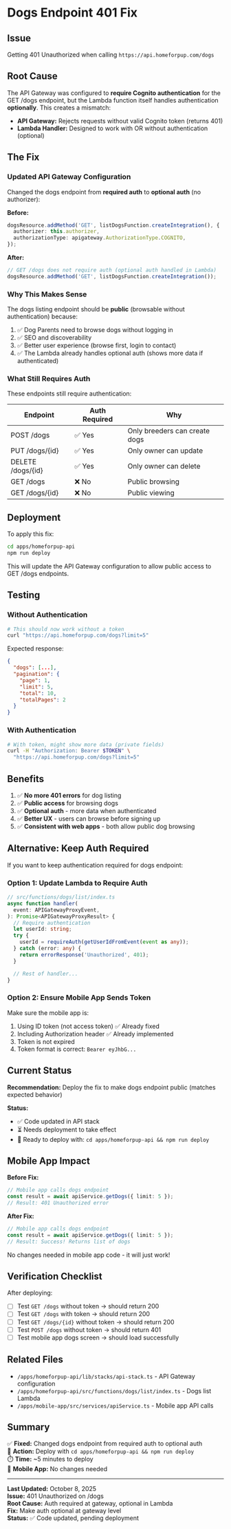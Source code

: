 # Dogs Endpoint 401 Fix

## Issue

Getting 401 Unauthorized when calling `https://api.homeforpup.com/dogs`

## Root Cause

The API Gateway was configured to **require Cognito authentication** for the GET /dogs endpoint, but the Lambda function itself handles authentication **optionally**. This creates a mismatch:

- **API Gateway:** Rejects requests without valid Cognito token (returns 401)
- **Lambda Handler:** Designed to work with OR without authentication (optional)

## The Fix

### Updated API Gateway Configuration

Changed the dogs endpoint from **required auth** to **optional auth** (no authorizer):

**Before:**

```typescript
dogsResource.addMethod('GET', listDogsFunction.createIntegration(), {
  authorizer: this.authorizer,
  authorizationType: apigateway.AuthorizationType.COGNITO,
});
```

**After:**

```typescript
// GET /dogs does not require auth (optional auth handled in Lambda)
dogsResource.addMethod('GET', listDogsFunction.createIntegration());
```

### Why This Makes Sense

The dogs listing endpoint should be **public** (browsable without authentication) because:

1. ✅ Dog Parents need to browse dogs without logging in
2. ✅ SEO and discoverability
3. ✅ Better user experience (browse first, login to contact)
4. ✅ The Lambda already handles optional auth (shows more data if authenticated)

### What Still Requires Auth

These endpoints still require authentication:

| Endpoint          | Auth Required | Why                           |
| ----------------- | ------------- | ----------------------------- |
| POST /dogs        | ✅ Yes        | Only breeders can create dogs |
| PUT /dogs/{id}    | ✅ Yes        | Only owner can update         |
| DELETE /dogs/{id} | ✅ Yes        | Only owner can delete         |
| GET /dogs         | ❌ No         | Public browsing               |
| GET /dogs/{id}    | ❌ No         | Public viewing                |

## Deployment

To apply this fix:

```bash
cd apps/homeforpup-api
npm run deploy
```

This will update the API Gateway configuration to allow public access to GET /dogs endpoints.

## Testing

### Without Authentication

```bash
# This should now work without a token
curl "https://api.homeforpup.com/dogs?limit=5"
```

Expected response:

```json
{
  "dogs": [...],
  "pagination": {
    "page": 1,
    "limit": 5,
    "total": 10,
    "totalPages": 2
  }
}
```

### With Authentication

```bash
# With token, might show more data (private fields)
curl -H "Authorization: Bearer $TOKEN" \
  "https://api.homeforpup.com/dogs?limit=5"
```

## Benefits

1. ✅ **No more 401 errors** for dog listing
2. ✅ **Public access** for browsing dogs
3. ✅ **Optional auth** - more data when authenticated
4. ✅ **Better UX** - users can browse before signing up
5. ✅ **Consistent with web apps** - both allow public dog browsing

## Alternative: Keep Auth Required

If you want to keep authentication required for dogs endpoint:

### Option 1: Update Lambda to Require Auth

```typescript
// src/functions/dogs/list/index.ts
async function handler(
  event: APIGatewayProxyEvent,
): Promise<APIGatewayProxyResult> {
  // Require authentication
  let userId: string;
  try {
    userId = requireAuth(getUserIdFromEvent(event as any));
  } catch (error: any) {
    return errorResponse('Unauthorized', 401);
  }

  // Rest of handler...
}
```

### Option 2: Ensure Mobile App Sends Token

Make sure the mobile app is:

1. Using ID token (not access token) ✅ Already fixed
2. Including Authorization header ✅ Already implemented
3. Token is not expired
4. Token format is correct: `Bearer eyJhbG...`

## Current Status

**Recommendation:** Deploy the fix to make dogs endpoint public (matches expected behavior)

**Status:**

- ✅ Code updated in API stack
- ⏳ Needs deployment to take effect
- 🚀 Ready to deploy with: `cd apps/homeforpup-api && npm run deploy`

## Mobile App Impact

**Before Fix:**

```typescript
// Mobile app calls dogs endpoint
const result = await apiService.getDogs({ limit: 5 });
// Result: 401 Unauthorized error
```

**After Fix:**

```typescript
// Mobile app calls dogs endpoint
const result = await apiService.getDogs({ limit: 5 });
// Result: Success! Returns list of dogs
```

No changes needed in mobile app code - it will just work!

## Verification Checklist

After deploying:

- [ ] Test `GET /dogs` without token → should return 200
- [ ] Test `GET /dogs` with token → should return 200
- [ ] Test `GET /dogs/{id}` without token → should return 200
- [ ] Test `POST /dogs` without token → should return 401
- [ ] Test mobile app dogs screen → should load successfully

## Related Files

- `/apps/homeforpup-api/lib/stacks/api-stack.ts` - API Gateway configuration
- `/apps/homeforpup-api/src/functions/dogs/list/index.ts` - Dogs list Lambda
- `/apps/mobile-app/src/services/apiService.ts` - Mobile app API calls

## Summary

✅ **Fixed:** Changed dogs endpoint from required auth to optional auth  
🚀 **Action:** Deploy with `cd apps/homeforpup-api && npm run deploy`  
⏱️ **Time:** ~5 minutes to deploy  
📱 **Mobile App:** No changes needed

---

**Last Updated:** October 8, 2025  
**Issue:** 401 Unauthorized on /dogs  
**Root Cause:** Auth required at gateway, optional in Lambda  
**Fix:** Make auth optional at gateway level  
**Status:** ✅ Code updated, pending deployment
